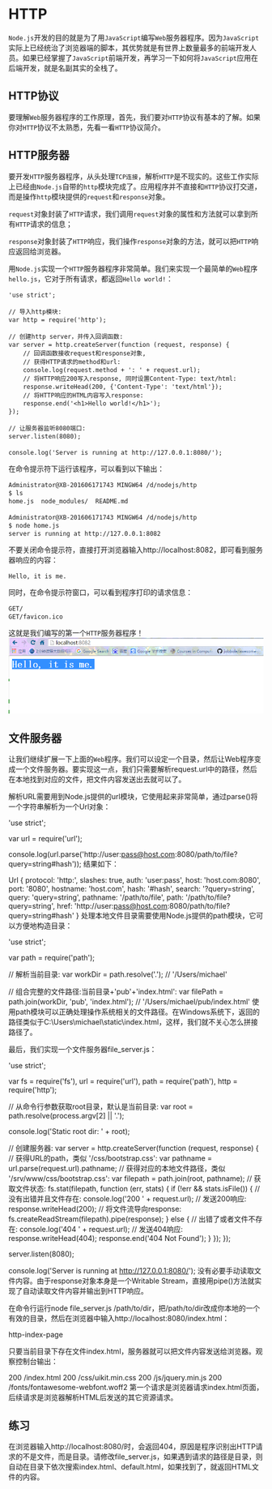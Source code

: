 # HTTP

`Node.js`开发的目的就是为了用`JavaScript`编写`Web`服务器程序。因为`JavaScript`实际上已经统治了浏览器端的脚本，其优势就是有世界上数量最多的前端开发人员。如果已经掌握了`JavaScript`前端开发，再学习一下如何将`JavaScript`应用在后端开发，就是名副其实的全栈了。

## HTTP协议

要理解`Web`服务器程序的工作原理，首先，我们要对`HTTP`协议有基本的了解。如果你对`HTTP`协议不太熟悉，先看一看`HTTP`协议简介。

## HTTP服务器

要开发`HTTP`服务器程序，从头处理`TCP连接`，解析`HTTP`是不现实的。这些工作实际上已经由`Node.js`自带的`http`模块完成了。应用程序并不直接和`HTTP`协议打交道，而是操作`http`模块提供的`request`和`response`对象。

`request`对象封装了`HTTP`请求，我们调用`request`对象的属性和方法就可以拿到所有`HTTP`请求的信息；

`response`对象封装了`HTTP`响应，我们操作`response`对象的方法，就可以把`HTTP`响应返回给浏览器。

用`Node.js`实现一个`HTTP`服务器程序非常简单。我们来实现一个最简单的`Web`程序`hello.js`，它对于所有请求，都返回`Hello world!`：
```
'use strict';

// 导入http模块:
var http = require('http');

// 创建http server，并传入回调函数:
var server = http.createServer(function (request, response) {
    // 回调函数接收request和response对象,
    // 获得HTTP请求的method和url:
    console.log(request.method + ': ' + request.url);
    // 将HTTP响应200写入response, 同时设置Content-Type: text/html:
    response.writeHead(200, {'Content-Type': 'text/html'});
    // 将HTTP响应的HTML内容写入response:
    response.end('<h1>Hello world!</h1>');
});

// 让服务器监听8080端口:
server.listen(8080);

console.log('Server is running at http://127.0.0.1:8080/');
```
在命令提示符下运行该程序，可以看到以下输出：
```
Administrator@XB-201606171743 MINGW64 /d/nodejs/http
$ ls
home.js  node_modules/  README.md

Administrator@XB-201606171743 MINGW64 /d/nodejs/http
$ node home.js
server is running at http://127.0.0.1:8082

```
不要关闭命令提示符，直接打开浏览器输入http://localhost:8082，即可看到服务器响应的内容：
```
Hello, it is me.
```
同时，在命令提示符窗口，可以看到程序打印的请求信息：
```
GET/
GET/favicon.ico
```
这就是我们编写的第一个`HTTP`服务器程序！
![浏览器运行结果](p1.png)
## 文件服务器

让我们继续扩展一下上面的`Web`程序。我们可以设定一个目录，然后让Web程序变成一个文件服务器。要实现这一点，我们只需要解析request.url中的路径，然后在本地找到对应的文件，把文件内容发送出去就可以了。

解析URL需要用到Node.js提供的url模块，它使用起来非常简单，通过parse()将一个字符串解析为一个Url对象：

'use strict';

var url = require('url');

console.log(url.parse('http://user:pass@host.com:8080/path/to/file?query=string#hash'));
结果如下：

Url {
  protocol: 'http:',
  slashes: true,
  auth: 'user:pass',
  host: 'host.com:8080',
  port: '8080',
  hostname: 'host.com',
  hash: '#hash',
  search: '?query=string',
  query: 'query=string',
  pathname: '/path/to/file',
  path: '/path/to/file?query=string',
  href: 'http://user:pass@host.com:8080/path/to/file?query=string#hash' }
处理本地文件目录需要使用Node.js提供的path模块，它可以方便地构造目录：

'use strict';

var path = require('path');

// 解析当前目录:
var workDir = path.resolve('.'); // '/Users/michael'

// 组合完整的文件路径:当前目录+'pub'+'index.html':
var filePath = path.join(workDir, 'pub', 'index.html');
// '/Users/michael/pub/index.html'
使用path模块可以正确处理操作系统相关的文件路径。在Windows系统下，返回的路径类似于C:\Users\michael\static\index.html，这样，我们就不关心怎么拼接路径了。

最后，我们实现一个文件服务器file_server.js：

'use strict';

var
    fs = require('fs'),
    url = require('url'),
    path = require('path'),
    http = require('http');

// 从命令行参数获取root目录，默认是当前目录:
var root = path.resolve(process.argv[2] || '.');

console.log('Static root dir: ' + root);

// 创建服务器:
var server = http.createServer(function (request, response) {
    // 获得URL的path，类似 '/css/bootstrap.css':
    var pathname = url.parse(request.url).pathname;
    // 获得对应的本地文件路径，类似 '/srv/www/css/bootstrap.css':
    var filepath = path.join(root, pathname);
    // 获取文件状态:
    fs.stat(filepath, function (err, stats) {
        if (!err && stats.isFile()) {
            // 没有出错并且文件存在:
            console.log('200 ' + request.url);
            // 发送200响应:
            response.writeHead(200);
            // 将文件流导向response:
            fs.createReadStream(filepath).pipe(response);
        } else {
            // 出错了或者文件不存在:
            console.log('404 ' + request.url);
            // 发送404响应:
            response.writeHead(404);
            response.end('404 Not Found');
        }
    });
});

server.listen(8080);

console.log('Server is running at http://127.0.0.1:8080/');
没有必要手动读取文件内容。由于response对象本身是一个Writable Stream，直接用pipe()方法就实现了自动读取文件内容并输出到HTTP响应。

在命令行运行node file_server.js /path/to/dir，把/path/to/dir改成你本地的一个有效的目录，然后在浏览器中输入http://localhost:8080/index.html：

http-index-page

只要当前目录下存在文件index.html，服务器就可以把文件内容发送给浏览器。观察控制台输出：

200 /index.html
200 /css/uikit.min.css
200 /js/jquery.min.js
200 /fonts/fontawesome-webfont.woff2
第一个请求是浏览器请求index.html页面，后续请求是浏览器解析HTML后发送的其它资源请求。

## 练习

在浏览器输入http://localhost:8080/时，会返回404，原因是程序识别出HTTP请求的不是文件，而是目录。请修改file_server.js，如果遇到请求的路径是目录，则自动在目录下依次搜索index.html、default.html，如果找到了，就返回HTML文件的内容。